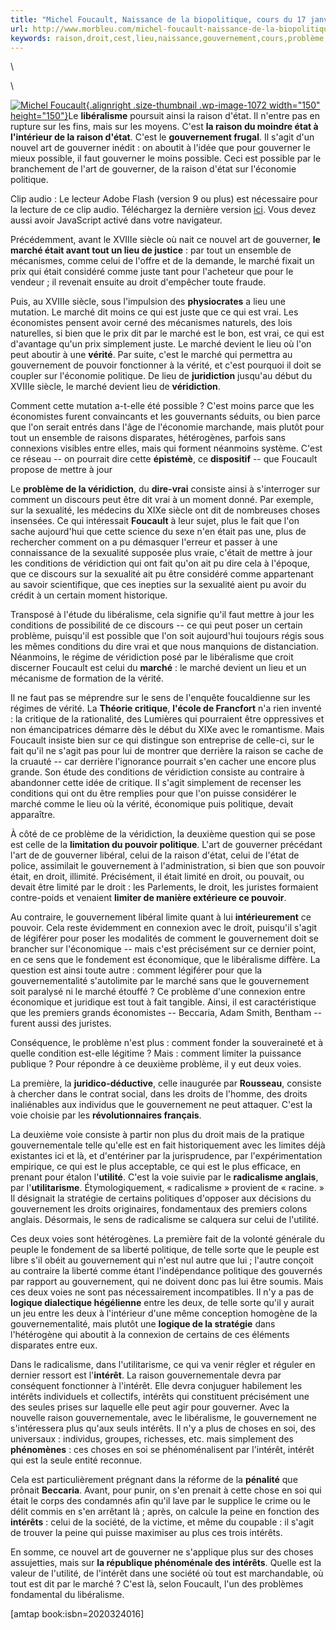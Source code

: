 ```yaml
---
title: "Michel Foucault, Naissance de la biopolitique, cours du 17 janvier 1979"
url: http://www.morbleu.com/michel-foucault-naissance-de-la-biopolitique-cours-du-17-janvier-1979/
keywords: raison,droit,cest,lieu,naissance,gouvernement,cours,problème,gouverner,michel,marché,17,véridiction,biopolitique,1979,sagit,foucault,janvier
---
```

\

\

[![Michel Foucault](http://www.morbleu.com/wp-content/uploads/2009/12/foucault-150x150.jpg "Michel Foucault"){.alignright .size-thumbnail .wp-image-1072 width="150" height="150"}](http://www.morbleu.com/michel-foucault-naissance-de-la-biopolitique-cours-du-17-janvier-1979/foucault/)Le **libéralisme** poursuit ainsi la raison d'état. Il n'entre pas en rupture sur les fins, mais sur les moyens. C'est **la raison du moindre état à l'intérieur de la raison d'état**. C'est le **gouvernement frugal**. Il s'agit d'un nouvel art de gouverner inédit : on aboutit à l'idée que pour gouverner le mieux possible, il faut gouverner le moins possible. Ceci est possible par le branchement de l'art de gouverner, de la raison d'état sur l'économie politique.

Clip audio : Le lecteur Adobe Flash (version 9 ou plus) est nécessaire pour la lecture de ce clip audio. Téléchargez la dernière version [ici](http://www.adobe.com/shockwave/download/download.cgi?P1_Prod_Version=ShockwaveFlash&promoid=BIOW "Download Adobe Flash Player"). Vous devez aussi avoir JavaScript activé dans votre navigateur.

Précédemment, avant le XVIIIe siècle où nait ce nouvel art de gouverner, **le marché était avant tout un lieu de justice** : par tout un ensemble de mécanismes, comme celui de l'offre et de la demande, le marché fixait un prix qui était considéré comme juste tant pour l'acheteur que pour le vendeur ; il revenait ensuite au droit d'empêcher toute fraude.

Puis, au XVIIIe siècle, sous l'impulsion des **physiocrates** a lieu une mutation. Le marché dit moins ce qui est juste que ce qui est vrai. Les économistes pensent avoir cerné des mécanismes naturels, des lois naturelles, si bien que le prix dit par le marché est le bon, est vrai, ce qui est d'avantage qu'un prix simplement juste. Le marché devient le lieu où l'on peut aboutir à une **vérité**. Par suite, c'est le marché qui permettra au gouvernement de pouvoir fonctionner à la vérité, et c'est pourquoi il doit se coupler sur l'économie politique. De lieu de **juridiction** jusqu'au début du XVIIIe siècle, le marché devient lieu de **véridiction**.

Comment cette mutation a-t-elle été possible ? C'est moins parce que les économistes furent convaincants et les gouvernants séduits, ou bien parce que l'on serait entrés dans l'âge de l'économie marchande, mais plutôt pour tout un ensemble de raisons disparates, hétérogènes, parfois sans connexions visibles entre elles, mais qui forment néanmoins système. C'est ce réseau -- on pourrait dire cette **épistémè**, ce **dispositif** -- que Foucault propose de mettre à jour

Le **problème de la véridiction**, du **dire-vrai** consiste ainsi à s'interroger sur comment un discours peut être dit vrai à un moment donné. Par exemple, sur la sexualité, les médecins du XIXe siècle ont dit de nombreuses choses insensées. Ce qui intéressait **Foucault** à leur sujet, plus le fait que l'on sache aujourd'hui que cette science du sexe n'en était pas une, plus de rechercher comment on a pu démasquer l'erreur et passer à une connaissance de la sexualité supposée plus vraie, c'était de mettre à jour les conditions de véridiction qui ont fait qu'on ait pu dire cela à l'époque, que ce discours sur la sexualité ait pu être considéré comme appartenant au savoir scientifique, que ces inepties sur la sexualité aient pu avoir du crédit à un certain moment historique.

Transposé à l'étude du libéralisme, cela signifie qu'il faut mettre à jour les conditions de possibilité de ce discours -- ce qui peut poser un certain problème, puisqu'il est possible que l'on soit aujourd'hui toujours régis sous les mêmes conditions du dire vrai et que nous manquions de distanciation. Néanmoins, le régime de véridiction posé par le libéralisme que croit discerner Foucault est celui du **marché** : le marché devient un lieu et un mécanisme de formation de la vérité.

Il ne faut pas se méprendre sur le sens de l'enquête foucaldienne sur les régimes de vérité. La **Théorie critique**, **l'école de Francfort** n'a rien inventé : la critique de la rationalité, des Lumières qui pourraient être oppressives et non émancipatrices démarre dès le début du XIXe avec le romantisme. Mais Foucault insiste bien sur ce qui distingue son entreprise de celle-ci, sur le fait qu'il ne s'agit pas pour lui de montrer que derrière la raison se cache de la cruauté -- car derrière l'ignorance pourrait s'en cacher une encore plus grande. Son étude des conditions de véridiction consiste au contraire à abandonner cette idée de critique. Il s'agit simplement de recenser les conditions qui ont du être remplies pour que l'on puisse considérer le marché comme le lieu où la vérité, économique puis politique, devait apparaître.

À côté de ce problème de la véridiction, la deuxième question qui se pose est celle de la **limitation du pouvoir politique**. L'art de gouverner précédant l'art de de gouverner libéral, celui de la raison d'état, celui de l'état de police, assimilait le gouvernement à l'administration, si bien que son pouvoir était, en droit, illimité. Précisément, il était limité en droit, ou pouvait, ou devait être limité par le droit : les Parlements, le droit, les juristes formaient contre-poids et venaient **limiter de manière extérieure ce pouvoir**.

Au contraire, le gouvernement libéral limite quant à lui **intérieurement** ce pouvoir. Cela reste évidemment en connexion avec le droit, puisqu'il s'agit de légiférer pour poser les modalités de comment le gouvernement doit se brancher sur l'économique -- mais c'est précisément sur ce dernier point, en ce sens que le fondement est économique, que le libéralisme diffère. La question est ainsi toute autre : comment légiférer pour que la gouvernementalité s'autolimite par le marché sans que le gouvernement soit paralysé ni le marché étouffé ? Ce problème d'une connexion entre économique et juridique est tout à fait tangible. Ainsi, il est caractéristique que les premiers grands économistes -- Beccaria, Adam Smith, Bentham -- furent aussi des juristes.

Conséquence, le problème n'est plus : comment fonder la souveraineté et à quelle condition est-elle légitime ? Mais : comment limiter la puissance publique ? Pour répondre à ce deuxième problème, il y eut deux voies.

La première, la **juridico-déductive**, celle inaugurée par **Rousseau**, consiste à chercher dans le contrat social, dans les droits de l'homme, des droits inaliénables aux individus que le gouvernement ne peut attaquer. C'est la voie choisie par les **révolutionnaires français**.

La deuxième voie consiste à partir non plus du droit mais de la pratique gouvernementale telle qu'elle est en fait historiquement avec les limites déjà existantes ici et là, et d'entériner par la jurisprudence, par l'expérimentation empirique, ce qui est le plus acceptable, ce qui est le plus efficace, en prenant pour étalon l'**utilité**. C'est la voie suivie par le **radicalisme anglais**, par l'**utilitarisme**. Étymologiquement, « radicalisme » provient de « racine. » Il désignait la stratégie de certains politiques d'opposer aux décisions du gouvernement les droits originaires, fondamentaux des premiers colons anglais. Désormais, le sens de radicalisme se calquera sur celui de l'utilité.

Ces deux voies sont hétérogènes. La première fait de la volonté générale du peuple le fondement de sa liberté politique, de telle sorte que le peuple est libre s'il obéit au gouvernement qui n'est nul autre que lui ; l'autre conçoit au contraire la liberté comme étant l'indépendance politique des gouvernés par rapport au gouvernement, qui ne doivent donc pas lui être soumis. Mais ces deux voies ne sont pas nécessairement incompatibles. Il n'y a pas de **logique dialectique hégélienne** entre les deux, de telle sorte qu'il y aurait un jeu entre les deux à l'intérieur d'une même conception homogène de la gouvernementalité, mais plutôt une **logique de la stratégie** dans l'hétérogène qui aboutit à la connexion de certains de ces éléments disparates entre eux.

Dans le radicalisme, dans l'utilitarisme, ce qui va venir régler et réguler en dernier ressort est l'**intérêt**. La raison gouvernementale devra par conséquent fonctionner à l'intérêt. Elle devra conjuguer habilement les intérêts individuels et collectifs, intérêts qui constituent précisément une des seules prises sur laquelle elle peut agir pour gouverner. Avec la nouvelle raison gouvernementale, avec le libéralisme, le gouvernement ne s'intéressera plus qu'aux seuls intérêts. Il n'y a plus de choses en soi, des universaux : individus, groupes, richesses, etc. mais simplement des **phénomènes** : ces choses en soi se phénoménalisent par l'intérêt, intérêt qui est la seule entité reconnue.

Cela est particulièrement prégnant dans la réforme de la **pénalité** que prônait **Beccaria**. Avant, pour punir, on s'en prenait à cette chose en soi qui était le corps des condamnés afin qu'il lave par le supplice le crime ou le délit commis en s'en arrêtant là ; après, on calcule la peine en fonction des **intérêts** : celui de la société, de la victime, et même du coupable : il s'agit de trouver la peine qui puisse maximiser au plus ces trois intérêts.

En somme, ce nouvel art de gouverner ne s'applique plus sur des choses assujetties, mais sur **la république phénoménale des intérêts**. Quelle est la valeur de l'utilité, de l'intérêt dans une société où tout est marchandable, où tout est dit par le marché ? C'est là, selon Foucault, l'un des problèmes fondamental du libéralisme.

\[amtap book:isbn=2020324016\]

